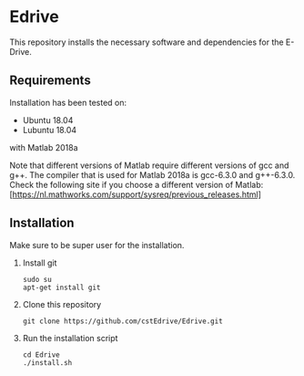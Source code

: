 # Edrive
This repository installs the necessary software and dependencies for the E-Drive.

## Requirements
Installation has been tested on:
- Ubuntu 18.04
- Lubuntu 18.04

with Matlab 2018a

Note that different versions of Matlab require different versions of gcc and g++. The compiler that is used for Matlab 2018a is gcc-6.3.0 and g++-6.3.0. Check the following site if you choose a different version of Matlab: [https://nl.mathworks.com/support/sysreq/previous_releases.html]
## Installation
Make sure to be super user for the installation.
1. Install git
    ```
    sudo su
    apt-get install git
    ```
2. Clone this repository
    ```
    git clone https://github.com/cstEdrive/Edrive.git
    ```
3. Run the installation script
    ```
    cd Edrive
    ./install.sh
    ```

